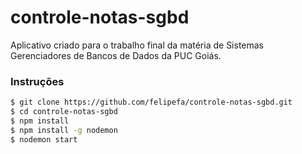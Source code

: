 # controle-notas-sgbd

Aplicativo criado para o trabalho final da matéria de Sistemas Gerenciadores de Bancos de Dados da PUC Goiás.

### Instruções

``` sh
$ git clone https://github.com/felipefa/controle-notas-sgbd.git
$ cd controle-notas-sgbd
$ npm install
$ npm install -g nodemon
$ nodemon start
```
